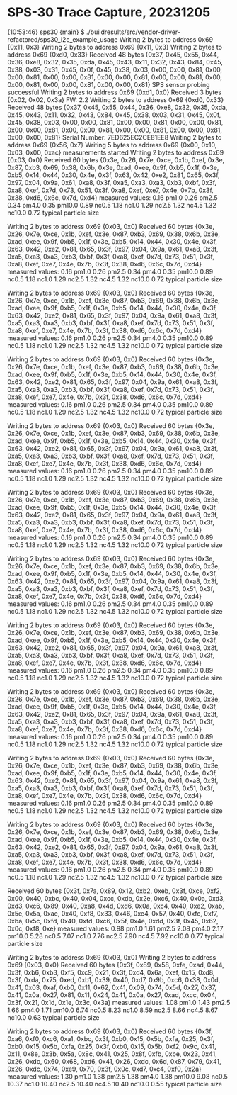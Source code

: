 # SPS-30 Trace Capture, 20231205

{10:53:46} sps30 {main} $ ./buildresults/src/vendor-driver-refactored/sps30_i2c_example_usage
Writing 2 bytes to address 0x69
{0x11, 0x3}
Writing 2 bytes to address 0x69
{0x11, 0x3}
Writing 2 bytes to address 0x69
{0xd0, 0x33}
Received 48 bytes
{0x37, 0x45, 0x55, 0x44, 0x36, 0xe8, 0x32, 0x35, 0xda, 0x45, 0x43, 0x11, 0x32, 0x43, 0x84, 0x45, 0x38, 0x03, 0x31, 0x45, 0x0f, 0x45, 0x38, 0x03, 0x00, 0x00, 0x81, 0x00, 0x00, 0x81, 0x00, 0x00, 0x81, 0x00, 0x00, 0x81, 0x00, 0x00, 0x81, 0x00, 0x00, 0x81, 0x00, 0x00, 0x81, 0x00, 0x00, 0x81}
SPS sensor probing successful
Writing 2 bytes to address 0x69
{0xd1, 0x0}
Received 3 bytes
{0x02, 0x02, 0x3a}
FW: 2.2
Writing 2 bytes to address 0x69
{0xd0, 0x33}
Received 48 bytes
{0x37, 0x45, 0x55, 0x44, 0x36, 0xe8, 0x32, 0x35, 0xda, 0x45, 0x43, 0x11, 0x32, 0x43, 0x84, 0x45, 0x38, 0x03, 0x31, 0x45, 0x0f, 0x45, 0x38, 0x03, 0x00, 0x00, 0x81, 0x00, 0x00, 0x81, 0x00, 0x00, 0x81, 0x00, 0x00, 0x81, 0x00, 0x00, 0x81, 0x00, 0x00, 0x81, 0x00, 0x00, 0x81, 0x00, 0x00, 0x81}
Serial Number: 7ED625EC2CE81EE8
Writing 2 bytes to address 0x69
{0x56, 0x7}
Writing 5 bytes to address 0x69
{0x00, 0x10, 0x03, 0x00, 0xac}
measurements started
Writing 2 bytes to address 0x69
{0x03, 0x0}
Received 60 bytes
{0x3e, 0x26, 0x7e, 0xce, 0x1b, 0xef, 0x3e, 0x87, 0xb3, 0x69, 0x38, 0x6b, 0x3e, 0xad, 0xee, 0x9f, 0xb5, 0x1f, 0x3e, 0xb5, 0x14, 0x44, 0x30, 0x4e, 0x3f, 0x63, 0x42, 0xe2, 0x81, 0x65, 0x3f, 0x97, 0x04, 0x9a, 0x61, 0xa8, 0x3f, 0xa5, 0xa3, 0xa3, 0xb3, 0xbf, 0x3f, 0xa8, 0xef, 0x7d, 0x73, 0x51, 0x3f, 0xa8, 0xef, 0xe7, 0x4e, 0x7b, 0x3f, 0x38, 0xd6, 0x6c, 0x7d, 0xd4}
measured values:
	0.16 pm1.0
	0.26 pm2.5
	0.34 pm4.0
	0.35 pm10.0
	0.89 nc0.5
	1.18 nc1.0
	1.29 nc2.5
	1.32 nc4.5
	1.32 nc10.0
	0.72 typical particle size

Writing 2 bytes to address 0x69
{0x03, 0x0}
Received 60 bytes
{0x3e, 0x26, 0x7e, 0xce, 0x1b, 0xef, 0x3e, 0x87, 0xb3, 0x69, 0x38, 0x6b, 0x3e, 0xad, 0xee, 0x9f, 0xb5, 0x1f, 0x3e, 0xb5, 0x14, 0x44, 0x30, 0x4e, 0x3f, 0x63, 0x42, 0xe2, 0x81, 0x65, 0x3f, 0x97, 0x04, 0x9a, 0x61, 0xa8, 0x3f, 0xa5, 0xa3, 0xa3, 0xb3, 0xbf, 0x3f, 0xa8, 0xef, 0x7d, 0x73, 0x51, 0x3f, 0xa8, 0xef, 0xe7, 0x4e, 0x7b, 0x3f, 0x38, 0xd6, 0x6c, 0x7d, 0xd4}
measured values:
	0.16 pm1.0
	0.26 pm2.5
	0.34 pm4.0
	0.35 pm10.0
	0.89 nc0.5
	1.18 nc1.0
	1.29 nc2.5
	1.32 nc4.5
	1.32 nc10.0
	0.72 typical particle size

Writing 2 bytes to address 0x69
{0x03, 0x0}
Received 60 bytes
{0x3e, 0x26, 0x7e, 0xce, 0x1b, 0xef, 0x3e, 0x87, 0xb3, 0x69, 0x38, 0x6b, 0x3e, 0xad, 0xee, 0x9f, 0xb5, 0x1f, 0x3e, 0xb5, 0x14, 0x44, 0x30, 0x4e, 0x3f, 0x63, 0x42, 0xe2, 0x81, 0x65, 0x3f, 0x97, 0x04, 0x9a, 0x61, 0xa8, 0x3f, 0xa5, 0xa3, 0xa3, 0xb3, 0xbf, 0x3f, 0xa8, 0xef, 0x7d, 0x73, 0x51, 0x3f, 0xa8, 0xef, 0xe7, 0x4e, 0x7b, 0x3f, 0x38, 0xd6, 0x6c, 0x7d, 0xd4}
measured values:
	0.16 pm1.0
	0.26 pm2.5
	0.34 pm4.0
	0.35 pm10.0
	0.89 nc0.5
	1.18 nc1.0
	1.29 nc2.5
	1.32 nc4.5
	1.32 nc10.0
	0.72 typical particle size

Writing 2 bytes to address 0x69
{0x03, 0x0}
Received 60 bytes
{0x3e, 0x26, 0x7e, 0xce, 0x1b, 0xef, 0x3e, 0x87, 0xb3, 0x69, 0x38, 0x6b, 0x3e, 0xad, 0xee, 0x9f, 0xb5, 0x1f, 0x3e, 0xb5, 0x14, 0x44, 0x30, 0x4e, 0x3f, 0x63, 0x42, 0xe2, 0x81, 0x65, 0x3f, 0x97, 0x04, 0x9a, 0x61, 0xa8, 0x3f, 0xa5, 0xa3, 0xa3, 0xb3, 0xbf, 0x3f, 0xa8, 0xef, 0x7d, 0x73, 0x51, 0x3f, 0xa8, 0xef, 0xe7, 0x4e, 0x7b, 0x3f, 0x38, 0xd6, 0x6c, 0x7d, 0xd4}
measured values:
	0.16 pm1.0
	0.26 pm2.5
	0.34 pm4.0
	0.35 pm10.0
	0.89 nc0.5
	1.18 nc1.0
	1.29 nc2.5
	1.32 nc4.5
	1.32 nc10.0
	0.72 typical particle size

Writing 2 bytes to address 0x69
{0x03, 0x0}
Received 60 bytes
{0x3e, 0x26, 0x7e, 0xce, 0x1b, 0xef, 0x3e, 0x87, 0xb3, 0x69, 0x38, 0x6b, 0x3e, 0xad, 0xee, 0x9f, 0xb5, 0x1f, 0x3e, 0xb5, 0x14, 0x44, 0x30, 0x4e, 0x3f, 0x63, 0x42, 0xe2, 0x81, 0x65, 0x3f, 0x97, 0x04, 0x9a, 0x61, 0xa8, 0x3f, 0xa5, 0xa3, 0xa3, 0xb3, 0xbf, 0x3f, 0xa8, 0xef, 0x7d, 0x73, 0x51, 0x3f, 0xa8, 0xef, 0xe7, 0x4e, 0x7b, 0x3f, 0x38, 0xd6, 0x6c, 0x7d, 0xd4}
measured values:
	0.16 pm1.0
	0.26 pm2.5
	0.34 pm4.0
	0.35 pm10.0
	0.89 nc0.5
	1.18 nc1.0
	1.29 nc2.5
	1.32 nc4.5
	1.32 nc10.0
	0.72 typical particle size

Writing 2 bytes to address 0x69
{0x03, 0x0}
Received 60 bytes
{0x3e, 0x26, 0x7e, 0xce, 0x1b, 0xef, 0x3e, 0x87, 0xb3, 0x69, 0x38, 0x6b, 0x3e, 0xad, 0xee, 0x9f, 0xb5, 0x1f, 0x3e, 0xb5, 0x14, 0x44, 0x30, 0x4e, 0x3f, 0x63, 0x42, 0xe2, 0x81, 0x65, 0x3f, 0x97, 0x04, 0x9a, 0x61, 0xa8, 0x3f, 0xa5, 0xa3, 0xa3, 0xb3, 0xbf, 0x3f, 0xa8, 0xef, 0x7d, 0x73, 0x51, 0x3f, 0xa8, 0xef, 0xe7, 0x4e, 0x7b, 0x3f, 0x38, 0xd6, 0x6c, 0x7d, 0xd4}
measured values:
	0.16 pm1.0
	0.26 pm2.5
	0.34 pm4.0
	0.35 pm10.0
	0.89 nc0.5
	1.18 nc1.0
	1.29 nc2.5
	1.32 nc4.5
	1.32 nc10.0
	0.72 typical particle size

Writing 2 bytes to address 0x69
{0x03, 0x0}
Received 60 bytes
{0x3e, 0x26, 0x7e, 0xce, 0x1b, 0xef, 0x3e, 0x87, 0xb3, 0x69, 0x38, 0x6b, 0x3e, 0xad, 0xee, 0x9f, 0xb5, 0x1f, 0x3e, 0xb5, 0x14, 0x44, 0x30, 0x4e, 0x3f, 0x63, 0x42, 0xe2, 0x81, 0x65, 0x3f, 0x97, 0x04, 0x9a, 0x61, 0xa8, 0x3f, 0xa5, 0xa3, 0xa3, 0xb3, 0xbf, 0x3f, 0xa8, 0xef, 0x7d, 0x73, 0x51, 0x3f, 0xa8, 0xef, 0xe7, 0x4e, 0x7b, 0x3f, 0x38, 0xd6, 0x6c, 0x7d, 0xd4}
measured values:
	0.16 pm1.0
	0.26 pm2.5
	0.34 pm4.0
	0.35 pm10.0
	0.89 nc0.5
	1.18 nc1.0
	1.29 nc2.5
	1.32 nc4.5
	1.32 nc10.0
	0.72 typical particle size

Writing 2 bytes to address 0x69
{0x03, 0x0}
Received 60 bytes
{0x3e, 0x26, 0x7e, 0xce, 0x1b, 0xef, 0x3e, 0x87, 0xb3, 0x69, 0x38, 0x6b, 0x3e, 0xad, 0xee, 0x9f, 0xb5, 0x1f, 0x3e, 0xb5, 0x14, 0x44, 0x30, 0x4e, 0x3f, 0x63, 0x42, 0xe2, 0x81, 0x65, 0x3f, 0x97, 0x04, 0x9a, 0x61, 0xa8, 0x3f, 0xa5, 0xa3, 0xa3, 0xb3, 0xbf, 0x3f, 0xa8, 0xef, 0x7d, 0x73, 0x51, 0x3f, 0xa8, 0xef, 0xe7, 0x4e, 0x7b, 0x3f, 0x38, 0xd6, 0x6c, 0x7d, 0xd4}
measured values:
	0.16 pm1.0
	0.26 pm2.5
	0.34 pm4.0
	0.35 pm10.0
	0.89 nc0.5
	1.18 nc1.0
	1.29 nc2.5
	1.32 nc4.5
	1.32 nc10.0
	0.72 typical particle size

Writing 2 bytes to address 0x69
{0x03, 0x0}
Received 60 bytes
{0x3e, 0x26, 0x7e, 0xce, 0x1b, 0xef, 0x3e, 0x87, 0xb3, 0x69, 0x38, 0x6b, 0x3e, 0xad, 0xee, 0x9f, 0xb5, 0x1f, 0x3e, 0xb5, 0x14, 0x44, 0x30, 0x4e, 0x3f, 0x63, 0x42, 0xe2, 0x81, 0x65, 0x3f, 0x97, 0x04, 0x9a, 0x61, 0xa8, 0x3f, 0xa5, 0xa3, 0xa3, 0xb3, 0xbf, 0x3f, 0xa8, 0xef, 0x7d, 0x73, 0x51, 0x3f, 0xa8, 0xef, 0xe7, 0x4e, 0x7b, 0x3f, 0x38, 0xd6, 0x6c, 0x7d, 0xd4}
measured values:
	0.16 pm1.0
	0.26 pm2.5
	0.34 pm4.0
	0.35 pm10.0
	0.89 nc0.5
	1.18 nc1.0
	1.29 nc2.5
	1.32 nc4.5
	1.32 nc10.0
	0.72 typical particle size

Writing 2 bytes to address 0x69
{0x03, 0x0}
Received 60 bytes
{0x3e, 0x26, 0x7e, 0xce, 0x1b, 0xef, 0x3e, 0x87, 0xb3, 0x69, 0x38, 0x6b, 0x3e, 0xad, 0xee, 0x9f, 0xb5, 0x1f, 0x3e, 0xb5, 0x14, 0x44, 0x30, 0x4e, 0x3f, 0x63, 0x42, 0xe2, 0x81, 0x65, 0x3f, 0x97, 0x04, 0x9a, 0x61, 0xa8, 0x3f, 0xa5, 0xa3, 0xa3, 0xb3, 0xbf, 0x3f, 0xa8, 0xef, 0x7d, 0x73, 0x51, 0x3f, 0xa8, 0xef, 0xe7, 0x4e, 0x7b, 0x3f, 0x38, 0xd6, 0x6c, 0x7d, 0xd4}
measured values:
	0.16 pm1.0
	0.26 pm2.5
	0.34 pm4.0
	0.35 pm10.0
	0.89 nc0.5
	1.18 nc1.0
	1.29 nc2.5
	1.32 nc4.5
	1.32 nc10.0
	0.72 typical particle size

Writing 2 bytes to address 0x69
{0x03, 0x0}
Received 60 bytes
{0x3e, 0x26, 0x7e, 0xce, 0x1b, 0xef, 0x3e, 0x87, 0xb3, 0x69, 0x38, 0x6b, 0x3e, 0xad, 0xee, 0x9f, 0xb5, 0x1f, 0x3e, 0xb5, 0x14, 0x44, 0x30, 0x4e, 0x3f, 0x63, 0x42, 0xe2, 0x81, 0x65, 0x3f, 0x97, 0x04, 0x9a, 0x61, 0xa8, 0x3f, 0xa5, 0xa3, 0xa3, 0xb3, 0xbf, 0x3f, 0xa8, 0xef, 0x7d, 0x73, 0x51, 0x3f, 0xa8, 0xef, 0xe7, 0x4e, 0x7b, 0x3f, 0x38, 0xd6, 0x6c, 0x7d, 0xd4}
measured values:
	0.16 pm1.0
	0.26 pm2.5
	0.34 pm4.0
	0.35 pm10.0
	0.89 nc0.5
	1.18 nc1.0
	1.29 nc2.5
	1.32 nc4.5
	1.32 nc10.0
	0.72 typical particle size

Received 60 bytes
{0x3f, 0x7a, 0x89, 0x12, 0xb2, 0xeb, 0x3f, 0xce, 0xf2, 0x00, 0x40, 0xbc, 0x40, 0x04, 0xcc, 0xdb, 0x2e, 0xc6, 0x40, 0x0a, 0xd3, 0xd3, 0xc6, 0x89, 0x40, 0xa8, 0x4d, 0xd6, 0x0a, 0xc4, 0x40, 0xe2, 0xab, 0x5e, 0x5a, 0xae, 0x40, 0xf8, 0x33, 0x46, 0xe4, 0x57, 0x40, 0xfc, 0xf7, 0xba, 0x5c, 0xfd, 0x40, 0xfd, 0xc6, 0x5f, 0x4e, 0xdd, 0x3f, 0x45, 0x62, 0x0c, 0xf8, 0xe}
measured values:
	0.98 pm1.0
	1.61 pm2.5
	2.08 pm4.0
	2.17 pm10.0
	5.28 nc0.5
	7.07 nc1.0
	7.76 nc2.5
	7.90 nc4.5
	7.92 nc10.0
	0.77 typical particle size

Writing 2 bytes to address 0x69
{0x03, 0x0}
Writing 2 bytes to address 0x69
{0x03, 0x0}
Received 60 bytes
{0x3f, 0x89, 0x58, 0xfe, 0xad, 0x44, 0x3f, 0xb6, 0xb3, 0xf5, 0xc9, 0x21, 0x3f, 0xd4, 0x6a, 0xef, 0x15, 0xd8, 0x3f, 0xda, 0x75, 0xed, 0xb1, 0x39, 0x40, 0xd7, 0x9b, 0xc6, 0x38, 0x0d, 0x41, 0x03, 0xaf, 0xb0, 0x11, 0x62, 0x41, 0x09, 0x74, 0x5d, 0x27, 0x37, 0x41, 0x0a, 0x27, 0x81, 0x11, 0x24, 0x41, 0x0a, 0x27, 0xad, 0xcc, 0x04, 0x3f, 0x21, 0x1d, 0x1e, 0x3c, 0x3a}
measured values:
	1.08 pm1.0
	1.43 pm2.5
	1.66 pm4.0
	1.71 pm10.0
	6.74 nc0.5
	8.23 nc1.0
	8.59 nc2.5
	8.66 nc4.5
	8.67 nc10.0
	0.63 typical particle size


Writing 2 bytes to address 0x69
{0x03, 0x0}
Received 60 bytes
{0x3f, 0xa6, 0xf0, 0xc6, 0xa1, 0xbc, 0x3f, 0xb0, 0x15, 0x5b, 0xfa, 0x25, 0x3f, 0xb0, 0x15, 0x5b, 0xfa, 0x25, 0x3f, 0xb0, 0x15, 0x5b, 0xf2, 0x9c, 0x41, 0x11, 0x8e, 0x3b, 0x5a, 0x8c, 0x41, 0x25, 0x8f, 0xfb, 0xbe, 0x23, 0x41, 0x26, 0xdc, 0x60, 0x68, 0xd6, 0x41, 0x26, 0xdc, 0x6d, 0x87, 0x79, 0x41, 0x26, 0xdc, 0x74, 0xe9, 0x70, 0x3f, 0x0c, 0xd7, 0xc4, 0xf0, 0x2a}
measured values:
	1.30 pm1.0
	1.38 pm2.5
	1.38 pm4.0
	1.38 pm10.0
	9.08 nc0.5
	10.37 nc1.0
	10.40 nc2.5
	10.40 nc4.5
	10.40 nc10.0
	0.55 typical particle size
